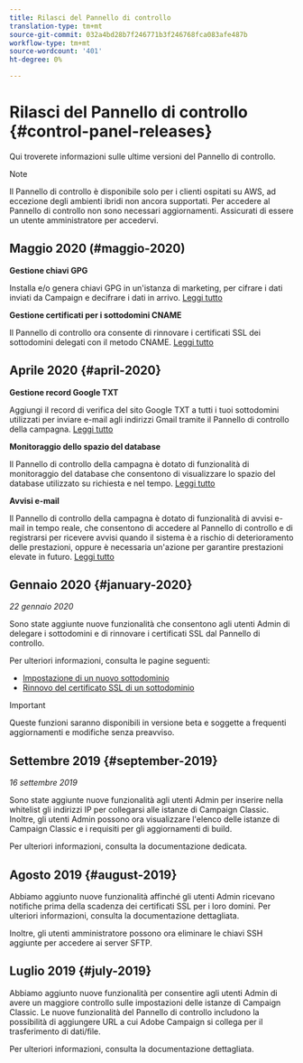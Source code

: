 ```yaml
---
title: Rilasci del Pannello di controllo
translation-type: tm+mt
source-git-commit: 032a4bd28b7f246771b3f246768fca083afe487b
workflow-type: tm+mt
source-wordcount: '401'
ht-degree: 0%

---
```



# Rilasci del Pannello di controllo {#control-panel-releases}

Qui troverete informazioni sulle ultime versioni del Pannello di controllo.

>[!NOTE]
>
>Il Pannello di controllo è disponibile solo per i clienti ospitati su AWS, ad eccezione degli ambienti ibridi non ancora supportati. Per accedere al Pannello di controllo non sono necessari aggiornamenti. Assicurati di essere un utente amministratore per accedervi.

## Maggio 2020 (#maggio-2020)

**Gestione chiavi GPG**

Installa e/o genera chiavi GPG in un&#39;istanza di marketing, per cifrare i dati inviati da Campaign e decifrare i dati in arrivo. [Leggi tutto](instances-settings/using/gpg-keys-management.md)

**Gestione certificati per i sottodomini CNAME**

Il Pannello di controllo ora consente di rinnovare i certificati SSL dei sottodomini delegati con il metodo CNAME. [Leggi tutto](subdomains-certificates/using/renewing-subdomain-certificate.md)

## Aprile 2020 {#april-2020}

**Gestione record Google TXT**

Aggiungi il record di verifica del sito Google TXT a tutti i tuoi sottodomini utilizzati per inviare e-mail agli indirizzi Gmail tramite il Pannello di controllo della campagna. [Leggi tutto](subdomains-certificates/using/managing-txt-records.md)

**Monitoraggio dello spazio del database**

Il Pannello di controllo della campagna è dotato di funzionalità di monitoraggio del database che consentono di visualizzare lo spazio del database utilizzato su richiesta e nel tempo. [Leggi tutto](performance-monitoring/using/database-monitoring.md)

**Avvisi e-mail**

Il Pannello di controllo della campagna è dotato di funzionalità di avvisi e-mail in tempo reale, che consentono di accedere al Pannello di controllo e di registrarsi per ricevere avvisi quando il sistema è a rischio di deterioramento delle prestazioni, oppure è necessaria un&#39;azione per garantire prestazioni elevate in futuro. [Leggi tutto](performance-monitoring/using/email-alerting.md)

## Gennaio 2020 {#january-2020}

*22 gennaio 2020*

Sono state aggiunte nuove funzionalità che consentono agli utenti Admin di delegare i sottodomini e di rinnovare i certificati SSL dal Pannello di controllo.

Per ulteriori informazioni, consulta le pagine seguenti:
* [Impostazione di un nuovo sottodominio](subdomains-certificates/using/setting-up-new-subdomain.md)
* [Rinnovo del certificato SSL di un sottodominio](subdomains-certificates/using/renewing-subdomain-certificate.md)

>[!IMPORTANT]
>
>Queste funzioni saranno disponibili in versione beta e soggette a frequenti aggiornamenti e modifiche senza preavviso.

## Settembre 2019 {#september-2019}

*16 settembre 2019*

Sono state aggiunte nuove funzionalità agli utenti Admin per inserire nella whitelist gli indirizzi IP per collegarsi alle istanze di Campaign Classic.
Inoltre, gli utenti Admin possono ora visualizzare l&#39;elenco delle istanze di Campaign Classic e i requisiti per gli aggiornamenti di build.

Per ulteriori informazioni, consulta la documentazione [](instances-settings/using/ip-whitelisting-instance-access.md)dedicata.

## Agosto 2019 {#august-2019}

Abbiamo aggiunto nuove funzionalità affinché gli utenti Admin ricevano notifiche prima della scadenza dei certificati SSL per i loro domini. Per ulteriori informazioni, consulta la documentazione [](subdomains-certificates/using/monitoring-ssl-certificates.md)dettagliata.

Inoltre, gli utenti amministratore possono ora eliminare le chiavi SSH aggiunte per accedere ai server SFTP.

## Luglio 2019 {#july-2019}

Abbiamo aggiunto nuove funzionalità per consentire agli utenti Admin di avere un maggiore controllo sulle impostazioni delle istanze di Campaign Classic. Le nuove funzionalità del Pannello di controllo includono la possibilità di aggiungere URL a cui Adobe Campaign si collega per il trasferimento di dati/file.

Per ulteriori informazioni, consulta la documentazione [](instances-settings/using/url-permissions.md)dettagliata.
